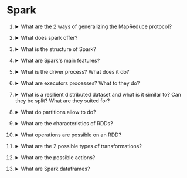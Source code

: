 # Spark

1. <details markdown=1><summary markdown="span"> What are the 2 ways of generalizing the MapReduce protocol? </summary>

    \
    Generalizations:
    - ==adding more than 2 ranks==: as long as the data flow goes in one direction the recovery is possible even at intermediate ranks
    - allowing for ==more functions== than just map and reduce

</details>

2. <details markdown=1><summary markdown="span"> What does spark offer? </summary>

    \
    On top of MapReduce functions, it allows for:
    - fast data sharing
    - general execution graphs 
    - richer functions 

</details>

3. <details markdown=1><summary markdown="span"> What is the structure of Spark? </summary>

    \
    ![](./static/BIG/sp1.png) \
    Note that spark does not provide a storage solution, but APIs for the most common solutions.

</details>

4. <details markdown=1><summary markdown="span">  What are Spark's main features?</summary>

    \
    Features:
    - fault tolerance
    - ==in memory chaching== (no persistence on memory)
    - can be executed locally or on a cluster 

</details>

5. <details markdown=1><summary markdown="span"> What is the driver process? What does it do? </summary>

    \
    ==Runs the entry point== for the application and acts as an "orchestrator". It is ==equivalent to the master node== in MapReduce terminology. It's ==represented by a spark context==.

</details>

6. <details markdown=1><summary markdown="span"> What are executors processes? What to they do? </summary>

    \
    These processes ==complete the task assigned by the driver and return a feedback==. It is ==analogous to the workers== in MapReduce.

</details>

7. <details markdown=1><summary markdown="span"> What is a resilient distributed dataset and what is it similar to? Can they be split? What are they suited for?</summary>

    \
    A ==RDD is an abstraction used by spark to indicate a collection of elements of the same type==. It is ==similar to the key-value pairs== of MapReduce. \
    RDDs ==can be split into partitions== and spread across multiple nodes of the cluster in chunks. \
    ==Ideal for apps that apply operations on the whole dataset.==

</details>

8. <details markdown=1><summary markdown="span"> What do partitions allow to do? </summary>

    \
    Partitioning allows to:
    - ==reuse data quicker==, since it "stays" loaded into the executors memory
    - ==parallelism==
   
</details>

9. <details markdown=1><summary markdown="span"> What are the characteristics of RDDs?</summary>

    \
    RDDs are:
    - ==immutable==
    - can be created from data stored on a DFS or using operations on an RDD
    - ==not necessarily materialized==: this allows for easy reconstruction (==a lineage of the transformations is kept instead==) and lazy materialization

</details>

10. <details markdown=1><summary markdown="span"> What operations are possible on an RDD? </summary>

    \
    Given an RDD $A$, we can perform:
    - a ==transformation==: creates RDD $B$ from $A$
    - an ==action==: launch a computation on the data in $A$, which ==returns a value== to the application
    - ==persistence==: save the RDD in main memory for later actions
   
</details>

11. <details markdown=1><summary markdown="span"> What are the 2 possible types of transformations? </summary>

    \
    Two main types:
    - ==narrow==: each partition of $A$ contributes ==at most to one== partition of $B$, requires no data transfer
    - ==wide==: each partition of $A$ contributes ==to more than one== partition of $B$, requires data transfer
   
</details>

12. <details markdown=1><summary markdown="span"> What are the possible actions?</summary>

    \
    An action is for example counting! Note that ==actions==, differently from transformations, ==require persistence in memory==.
   
</details>

13. <details markdown=1><summary markdown="span"> What are Spark dataframes?</summary>

    \
    They are ==similar to Pandas dataframes, but they are immutable==. Furthermore, ==they work leveraging the RDD architecture== previously explained, so they can be much faster than, say, a pandas dataframe.
   
</details>